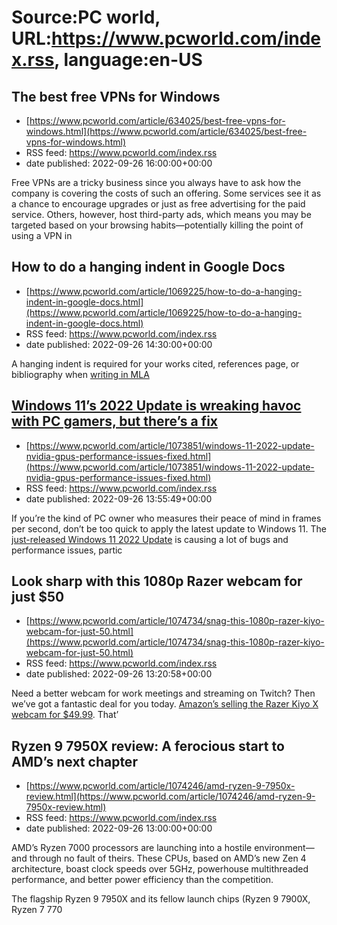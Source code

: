 # Source:PC world, URL:https://www.pcworld.com/index.rss, language:en-US

## The best free VPNs for Windows
 - [https://www.pcworld.com/article/634025/best-free-vpns-for-windows.html](https://www.pcworld.com/article/634025/best-free-vpns-for-windows.html)
 - RSS feed: https://www.pcworld.com/index.rss
 - date published: 2022-09-26 16:00:00+00:00

<div id="link_wrapped_content">
<section class="wp-block-bigbite-multi-title"><div class="container"></div></section><p>Free VPNs are a tricky business since you always have to ask how the company is covering the costs of such an offering. Some services see it as a chance to encourage upgrades or just as free advertising for the paid service. Others, however, host third-party ads, which means you may be targeted based on your browsing habits&mdash;potentially killing the point of using a VPN in 

## How to do a hanging indent in Google Docs
 - [https://www.pcworld.com/article/1069225/how-to-do-a-hanging-indent-in-google-docs.html](https://www.pcworld.com/article/1069225/how-to-do-a-hanging-indent-in-google-docs.html)
 - RSS feed: https://www.pcworld.com/index.rss
 - date published: 2022-09-26 14:30:00+00:00

<div id="link_wrapped_content">
<section class="wp-block-bigbite-multi-title"><div class="container"></div></section><p>A hanging indent is required for your works cited, references page, or bibliography when <a href="https://go.redirectingat.com/?id=111346X1569483&amp;url=https://owl.purdue.edu/owl/research_and_citation/mla_style/mla_formatting_and_style_guide/mla_works_cited_page_basic_format.html&amp;xcust=2-1-1069225-1-0-0&amp;sref=https://www.pcworld.com/feed" rel="nofollow">writing in MLA 

## Windows 11’s 2022 Update is wreaking havoc with PC gamers, but there’s a fix
 - [https://www.pcworld.com/article/1073851/windows-11-2022-update-nvidia-gpus-performance-issues-fixed.html](https://www.pcworld.com/article/1073851/windows-11-2022-update-nvidia-gpus-performance-issues-fixed.html)
 - RSS feed: https://www.pcworld.com/index.rss
 - date published: 2022-09-26 13:55:49+00:00

<div id="link_wrapped_content">
<section class="wp-block-bigbite-multi-title"><div class="container"></div></section><p>If you&rsquo;re the kind of PC owner who measures their peace of mind in frames per second, don&rsquo;t be too quick to apply the latest update to Windows 11. The <a href="https://www.pcworld.com/article/827065/windows-11-22h2-review-subtle-improvements-but-not-where-it-should.html">just-released Windows 11 2022 Update</a> is causing a lot of bugs and performance issues, partic

## Look sharp with this 1080p Razer webcam for just $50
 - [https://www.pcworld.com/article/1074734/snag-this-1080p-razer-kiyo-webcam-for-just-50.html](https://www.pcworld.com/article/1074734/snag-this-1080p-razer-kiyo-webcam-for-just-50.html)
 - RSS feed: https://www.pcworld.com/index.rss
 - date published: 2022-09-26 13:20:58+00:00

<div id="link_wrapped_content">
<section class="wp-block-bigbite-multi-title"><div class="container"></div></section><p>Need a better webcam for work meetings and streaming on Twitch? Then we&rsquo;ve got a fantastic deal for you today. <a href="https://go.redirectingat.com/?id=111346X1569483&amp;url=https://www.amazon.com/dp/B09FNX2PLL?th=1&amp;xcust=2-1-1074734-1-0-0&amp;sref=https://www.pcworld.com/feed" rel="nofollow">Amazon&rsquo;s selling the Razer Kiyo X webcam for $49.99</a>. That&rsquo;

## Ryzen 9 7950X review: A ferocious start to AMD’s next chapter
 - [https://www.pcworld.com/article/1074246/amd-ryzen-9-7950x-review.html](https://www.pcworld.com/article/1074246/amd-ryzen-9-7950x-review.html)
 - RSS feed: https://www.pcworld.com/index.rss
 - date published: 2022-09-26 13:00:00+00:00

<div id="link_wrapped_content">
<section class="wp-block-bigbite-multi-title"><div class="container"></div></section><p>AMD&rsquo;s Ryzen 7000 processors are launching into a hostile environment&mdash;and through no fault of theirs. These CPUs, based on AMD&rsquo;s new Zen 4 architecture, boast clock speeds over 5GHz, powerhouse multithreaded performance, and better power efficiency than the competition.</p>



<p>The flagship Ryzen 9 7950X and its fellow launch chips (Ryzen 9 7900X, Ryzen 7 770


